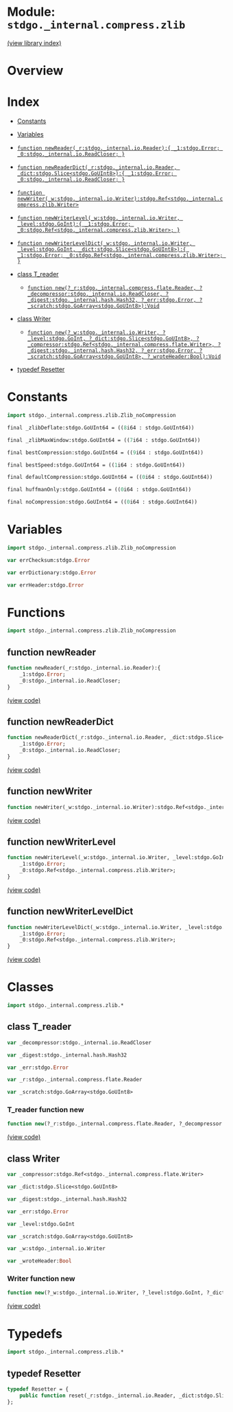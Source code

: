# Module: `stdgo._internal.compress.zlib`

[(view library index)](../../../stdgo.md)


# Overview


# Index


- [Constants](<#constants>)

- [Variables](<#variables>)

- [`function newReader(_r:stdgo._internal.io.Reader):{
	_1:stdgo.Error;
	_0:stdgo._internal.io.ReadCloser;
}`](<#function-newreader>)

- [`function newReaderDict(_r:stdgo._internal.io.Reader, _dict:stdgo.Slice<stdgo.GoUInt8>):{
	_1:stdgo.Error;
	_0:stdgo._internal.io.ReadCloser;
}`](<#function-newreaderdict>)

- [`function newWriter(_w:stdgo._internal.io.Writer):stdgo.Ref<stdgo._internal.compress.zlib.Writer>`](<#function-newwriter>)

- [`function newWriterLevel(_w:stdgo._internal.io.Writer, _level:stdgo.GoInt):{
	_1:stdgo.Error;
	_0:stdgo.Ref<stdgo._internal.compress.zlib.Writer>;
}`](<#function-newwriterlevel>)

- [`function newWriterLevelDict(_w:stdgo._internal.io.Writer, _level:stdgo.GoInt, _dict:stdgo.Slice<stdgo.GoUInt8>):{
	_1:stdgo.Error;
	_0:stdgo.Ref<stdgo._internal.compress.zlib.Writer>;
}`](<#function-newwriterleveldict>)

- [class T\_reader](<#class-t_reader>)

  - [`function new(?_r:stdgo._internal.compress.flate.Reader, ?_decompressor:stdgo._internal.io.ReadCloser, ?_digest:stdgo._internal.hash.Hash32, ?_err:stdgo.Error, ?_scratch:stdgo.GoArray<stdgo.GoUInt8>):Void`](<#t_reader-function-new>)

- [class Writer](<#class-writer>)

  - [`function new(?_w:stdgo._internal.io.Writer, ?_level:stdgo.GoInt, ?_dict:stdgo.Slice<stdgo.GoUInt8>, ?_compressor:stdgo.Ref<stdgo._internal.compress.flate.Writer>, ?_digest:stdgo._internal.hash.Hash32, ?_err:stdgo.Error, ?_scratch:stdgo.GoArray<stdgo.GoUInt8>, ?_wroteHeader:Bool):Void`](<#writer-function-new>)

- [typedef Resetter](<#typedef-resetter>)

# Constants


```haxe
import stdgo._internal.compress.zlib.Zlib_noCompression
```


```haxe
final _zlibDeflate:stdgo.GoUInt64 = ((8i64 : stdgo.GoUInt64))
```


```haxe
final _zlibMaxWindow:stdgo.GoUInt64 = ((7i64 : stdgo.GoUInt64))
```


```haxe
final bestCompression:stdgo.GoUInt64 = ((9i64 : stdgo.GoUInt64))
```


```haxe
final bestSpeed:stdgo.GoUInt64 = ((1i64 : stdgo.GoUInt64))
```


```haxe
final defaultCompression:stdgo.GoUInt64 = ((0i64 : stdgo.GoUInt64))
```


```haxe
final huffmanOnly:stdgo.GoUInt64 = ((0i64 : stdgo.GoUInt64))
```


```haxe
final noCompression:stdgo.GoUInt64 = ((0i64 : stdgo.GoUInt64))
```


# Variables


```haxe
import stdgo._internal.compress.zlib.Zlib_noCompression
```


```haxe
var errChecksum:stdgo.Error
```


```haxe
var errDictionary:stdgo.Error
```


```haxe
var errHeader:stdgo.Error
```


# Functions


```haxe
import stdgo._internal.compress.zlib.Zlib_noCompression
```


## function newReader


```haxe
function newReader(_r:stdgo._internal.io.Reader):{
	_1:stdgo.Error;
	_0:stdgo._internal.io.ReadCloser;
}
```


[\(view code\)](<./Zlib_noCompression.hx#L2>)


## function newReaderDict


```haxe
function newReaderDict(_r:stdgo._internal.io.Reader, _dict:stdgo.Slice<stdgo.GoUInt8>):{
	_1:stdgo.Error;
	_0:stdgo._internal.io.ReadCloser;
}
```


[\(view code\)](<./Zlib_noCompression.hx#L2>)


## function newWriter


```haxe
function newWriter(_w:stdgo._internal.io.Writer):stdgo.Ref<stdgo._internal.compress.zlib.Writer>
```


[\(view code\)](<./Zlib_noCompression.hx#L2>)


## function newWriterLevel


```haxe
function newWriterLevel(_w:stdgo._internal.io.Writer, _level:stdgo.GoInt):{
	_1:stdgo.Error;
	_0:stdgo.Ref<stdgo._internal.compress.zlib.Writer>;
}
```


[\(view code\)](<./Zlib_noCompression.hx#L2>)


## function newWriterLevelDict


```haxe
function newWriterLevelDict(_w:stdgo._internal.io.Writer, _level:stdgo.GoInt, _dict:stdgo.Slice<stdgo.GoUInt8>):{
	_1:stdgo.Error;
	_0:stdgo.Ref<stdgo._internal.compress.zlib.Writer>;
}
```


[\(view code\)](<./Zlib_noCompression.hx#L2>)


# Classes


```haxe
import stdgo._internal.compress.zlib.*
```


## class T\_reader


```haxe
var _decompressor:stdgo._internal.io.ReadCloser
```


```haxe
var _digest:stdgo._internal.hash.Hash32
```


```haxe
var _err:stdgo.Error
```


```haxe
var _r:stdgo._internal.compress.flate.Reader
```


```haxe
var _scratch:stdgo.GoArray<stdgo.GoUInt8>
```


### T\_reader function new


```haxe
function new(?_r:stdgo._internal.compress.flate.Reader, ?_decompressor:stdgo._internal.io.ReadCloser, ?_digest:stdgo._internal.hash.Hash32, ?_err:stdgo.Error, ?_scratch:stdgo.GoArray<stdgo.GoUInt8>):Void
```


[\(view code\)](<./Zlib_T_reader.hx#L8>)


## class Writer


```haxe
var _compressor:stdgo.Ref<stdgo._internal.compress.flate.Writer>
```


```haxe
var _dict:stdgo.Slice<stdgo.GoUInt8>
```


```haxe
var _digest:stdgo._internal.hash.Hash32
```


```haxe
var _err:stdgo.Error
```


```haxe
var _level:stdgo.GoInt
```


```haxe
var _scratch:stdgo.GoArray<stdgo.GoUInt8>
```


```haxe
var _w:stdgo._internal.io.Writer
```


```haxe
var _wroteHeader:Bool
```


### Writer function new


```haxe
function new(?_w:stdgo._internal.io.Writer, ?_level:stdgo.GoInt, ?_dict:stdgo.Slice<stdgo.GoUInt8>, ?_compressor:stdgo.Ref<stdgo._internal.compress.flate.Writer>, ?_digest:stdgo._internal.hash.Hash32, ?_err:stdgo.Error, ?_scratch:stdgo.GoArray<stdgo.GoUInt8>, ?_wroteHeader:Bool):Void
```


[\(view code\)](<./Zlib_Writer.hx#L11>)


# Typedefs


```haxe
import stdgo._internal.compress.zlib.*
```


## typedef Resetter


```haxe
typedef Resetter = {
	public function reset(_r:stdgo._internal.io.Reader, _dict:stdgo.Slice<stdgo.GoUInt8>):stdgo.Error;	// Reset discards any buffered data and resets the Resetter as if it was newly initialized with the given reader.
};
```


